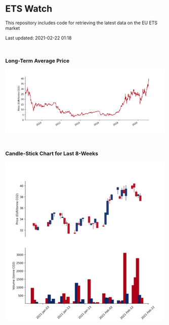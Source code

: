# ETS Watch

This repository includes code for retrieving the latest data on the EU ETS market

Last updated: 2021-02-22 01:18

<br>

### Long-Term Average Price

![Long-term average](img/long_term_avg.png)

<br>

### Candle-Stick Chart for Last 8-Weeks

![Open, High, Low, Close & Volume](img/ohlc_vol.png)
